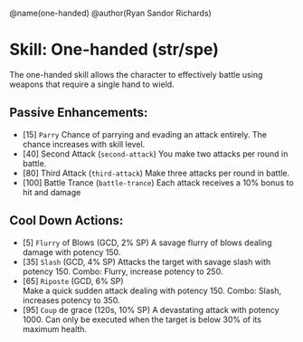 @name(one-handed)
@author(Ryan Sandor Richards)

# Skill: One-handed (str/spe)
The one-handed skill allows the character to effectively battle using weapons
that require a single hand to wield.

## Passive Enhancements:

- [15] `Parry`
  Chance of parrying and evading an attack entirely. The chance increases with
  skill level.
- [40] Second Attack (`second-attack`)
  You make two attacks per round in battle.
- [80] Third Attack (`third-attack`)
  Make three attacks per round in battle.
- [100] Battle Trance (`battle-trance`)
  Each attack receives a 10% bonus to hit and damage

## Cool Down Actions:

- [5] `Flurry` of Blows (GCD, 2% SP)
  A savage flurry of blows dealing damage with potency 150.
- [35] `Slash` (GCD, 4% SP)
  Attacks the target with savage slash with potency 150. Combo: Flurry, increase
  potency to 250.
- [65] `Riposte` (GCD, 6% SP)     
  Make a quick sudden attack dealing with potency 150. Combo: Slash, increases
  potency to 350.
- [95] `Coup` de grace (120s, 10% SP)
  A devastating attack with potency 1000. Can only be executed when the target
  is below 30% of its maximum health.
